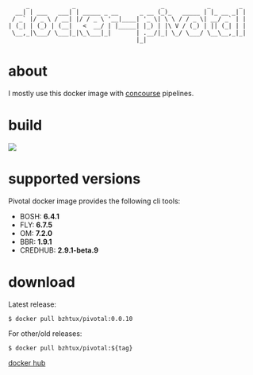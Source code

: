 ```
     _            _                        _            _        _ 
  __| | ___   ___| | _____ _ __      _ __ (_)_   _____ | |_ __ _| |
 / _` |/ _ \ / __| |/ / _ \ '__|____| '_ \| \ \ / / _ \| __/ _` | |
| (_| | (_) | (__|   <  __/ | |_____| |_) | |\ V / (_) | || (_| | |
 \__,_|\___/ \___|_|\_\___|_|       | .__/|_| \_/ \___/ \__\__,_|_|
                                    |_|                            

```

# about
I mostly use this docker image with [concourse](https://concourse-ci.org/) pipelines.

# build

![](https://api.travis-ci.com/bzhtux/docker-pivotal.svg?branch=master)

# supported versions

Pivotal docker image provides the following cli tools:

 * BOSH: **6.4.1**
 * FLY: **6.7.5**
 * OM: **7.2.0**
 * BBR: **1.9.1**
 * CREDHUB: **2.9.1-beta.9**


# download

Latest release:

```shell
$ docker pull bzhtux/pivotal:0.0.10
```

For other/old releases:

```shell
$ docker pull bzhtux/pivotal:${tag}
```

[docker hub](https://hub.docker.com/repository/docker/bzhtux/pivotal/tags?page=1&ordering=name)